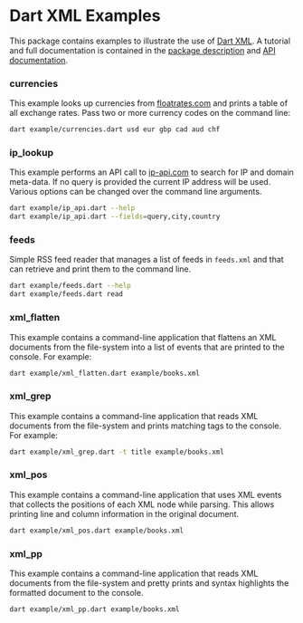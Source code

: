 # Dart XML Examples

This package contains examples to illustrate the use of [Dart XML](https://github.com/renggli/dart-xml). A tutorial and full documentation is contained in the [package description](https://pub.dev/packages/xml) and [API documentation](https://pub.dev/documentation/xml/latest/).

### currencies

This example looks up currencies from [floatrates.com](https://www.floatrates.com/) and prints a table of all exchange rates. Pass two or more currency codes on the command line:

```bash
dart example/currencies.dart usd eur gbp cad aud chf
```

### ip_lookup

This example performs an API call to [ip-api.com](https://ip-api.com/) to search for IP and domain meta-data. If no query is provided the current IP address will be used. Various options can be changed over the command line arguments.

```bash
dart example/ip_api.dart --help
dart example/ip_api.dart --fields=query,city,country
```

### feeds

Simple RSS feed reader that manages a list of feeds in `feeds.xml` and that can retrieve and print them to the command line.

```bash
dart example/feeds.dart --help
dart example/feeds.dart read
```

### xml_flatten

This example contains a command-line application that flattens an XML documents from the file-system into a list of events that are printed to the console. For example:

```bash
dart example/xml_flatten.dart example/books.xml
```

### xml_grep

This example contains a command-line application that reads XML documents from the file-system and prints matching tags to the console. For example:

```bash
dart example/xml_grep.dart -t title example/books.xml
```

### xml_pos

This example contains a command-line application that uses XML events that collects the positions of each XML node while parsing. This allows printing line and column information in the original document.

```bash
dart example/xml_pos.dart example/books.xml
```

### xml_pp

This example contains a command-line application that reads XML documents from the file-system and pretty prints and syntax highlights the formatted document to the console.

```bash
dart example/xml_pp.dart example/books.xml
```
